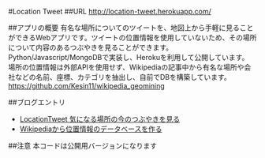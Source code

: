 #Location Tweet
##URL
http://location-tweet.herokuapp.com/

##アプリの概要
有名な場所についてのツイートを、地図上から手軽に見ることができるWebアプリです。ツイートの位置情報を使用していないため、その場所について内容のあるつぶやきを見ることができます。
Python/Javascript/MongoDBで実装し、Herokuを利用して公開しています。
場所の位置情報は外部APIを使用せず、Wikipediaの記事中から有名な場所や会社などの名前、座標、カテゴリを抽出し、自前でDBを構築しています。
https://github.com/Kesin11/wikipedia_geomining

##ブログエントリ

- [LocationTweet 気になる場所の今のつぶやきを見る](http://d.hatena.ne.jp/Kesin/20121001/1349081804)
- [Wikipediaから位置情報のデータベースを作る](http://d.hatena.ne.jp/Kesin/20120929/1348917792)


##注意
本コードは公開用バージョンになります
